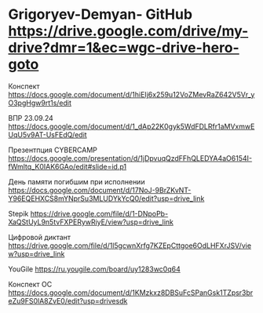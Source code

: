 # Grigoryev-Demyan- GitHub https://drive.google.com/drive/my-drive?dmr=1&ec=wgc-drive-hero-goto

Конспект https://docs.google.com/document/d/1hiEIj6x259u12VoZMevRaZ642V5Vr_yO3pgHgw9rt1s/edit

ВПР 23.09.24 https://docs.google.com/document/d/1_dAp22K0gyk5WdFDLRfr1aMVxmwEUqU5v9AT-UsFEdQ/edit

Презентпция CYBERCAMP https://docs.google.com/presentation/d/1jDpvuqQzdFFhQLEDYA4aO6154I-fWmltq_K0IAK6GAo/edit#slide=id.p1

День памяти погибшим при исполнении https://docs.google.com/document/d/17NoJ-9BrZKvNT-Y96EQEHXCS8mYNprSu3MLUDYkYcQ0/edit?usp=drive_link

Stepik https://drive.google.com/file/d/1-DNpoPb-XaQStUyL9n5tvFXPERywRiyE/view?usp=drive_link

Цифровой диктант https://drive.google.com/file/d/1l5gcwnXrfg7KZEpCttgoe6OdLHFXrJSV/view?usp=drive_link

YouGile https://ru.yougile.com/board/uy1283wc0q64

Конспект ОС https://docs.google.com/document/d/1KMzkxz8DBSuFcSPanGsk1TZpsr3breZu9FS0lA8ZvE0/edit?usp=drivesdk
